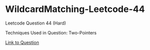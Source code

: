 # WildcardMatching-Leetcode-44

Leetcode Question 44 (Hard)

Techniques Used in Question: 
Two-Pointers

[Link to Question](https://leetcode.com/problems/wildcard-matching/)
